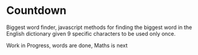 # Countdown
Biggest word finder, javascript methods for finding the biggest word in the English dictionary given 9 specific characters to be used only once.

Work in Progress, words are done, Maths is next

